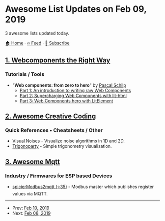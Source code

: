 # Awesome List Updates on Feb 09, 2019

3 awesome lists updated today.

[🏠 Home](/README.md) · [🔥 Feed](https://test.trackawesomelist.com/feed.xml) · [📮 Subscribe](https://trackawesomelist.us17.list-manage.com/subscribe?u=d2f0117aa829c83a63ec63c2f&id=36a103854c)



## [1. Webcomponents the Right Way](/content/mateusortiz/webcomponents-the-right-way/README.md)

### Tutorials / Tools

*   "**Web components: from zero to hero**" by [Pascal Schilp](https://github.com/thepassle)
    *   [Part 1: An introduction to writing raw Web Components](https://dev.to/thepassle/web-components-from-zero-to-hero-4n4m)
    *   [Part 2: Supercharging Web Components with lit-html](https://dev.to/thepassle/web-components-from-zero-to-hero-part-two-38p4)
    *   [Part 3: Web Components hero with LitElement](https://dev.to/thepassle/web-components-from-zero-to-hero-part-three-3c5h)

## [2. Awesome Creative Coding](/content/terkelg/awesome-creative-coding/README.md)

### Quick References • Cheatsheets / Other

*   [Visual Noises](https://ramesaliyev.com/visual-noises/) - Visualize noise algorithms in 1D and 2D.
*   [Trigonoparty](https://ramesaliyev.com/trigonoparty/) - Simple trigonometry visualisation.

## [3. Awesome Mqtt](/content/hobbyquaker/awesome-mqtt/README.md)

### Industry / Firmwares for ESP based Devices

*   [spicierModbus2mqtt (⭐35)](https://github.com/mbs38/spicierModbus2mqtt) - Modbus master which publishes register values via MQTT.

---

- Prev: [Feb 10, 2019](/content/2019/02/10/README.md)
- Next: [Feb 08, 2019](/content/2019/02/08/README.md)